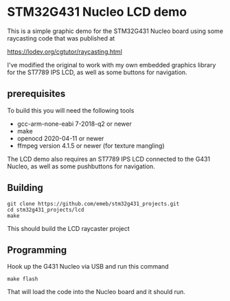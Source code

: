# STM32G431 Nucleo LCD demo
This is a simple graphic demo for the STM32G431 Nucleo board using some
raycasting code that was published at

https://lodev.org/cgtutor/raycasting.html

I've modified the original to work with my own embedded graphics library
for the ST7789 IPS LCD, as well as some buttons for navigation.

## prerequisites
To build this you will need the following tools

* gcc-arm-none-eabi 7-2018-q2 or newer
* make
* openocd 2020-04-11 or newer
* ffmpeg version 4.1.5 or newer (for texture mangling)

The LCD demo also requires an ST7789 IPS LCD connected to the G431 Nucleo,
as well as some pushbuttons for navigation.

## Building

	git clone https://github.com/emeb/stm32g431_projects.git
	cd stm32g431_projects/lcd
	make

This should build the LCD raycaster project

## Programming

Hook up the G431 Nucleo via USB and run this command

	make flash
	
That will load the code into the Nucleo board and it should run.


